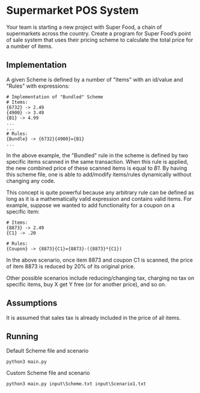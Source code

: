 # Supermarket POS System
Your team is starting a new project with Super Food, a chain of supermarkets across the 
country. Create a program for Super Food’s point of sale system that uses their pricing 
scheme to calculate the total price for a number of items. 

## Implementation
A given Scheme is defined by a number of "Items" with an id/value and "Rules" with expressions:
```
# Implementation of "Bundled" Scheme
# Items:
{6732} -> 2.49
{4900} -> 3.49
{B1} -> 4.99
...
...
# Rules:
{Bundle} -> {6732}{4900}={B1}
...
```
In the above example, the "Bundled" rule in the scheme is defined by two specific items scanned in the same transaction.  When this rule is applied, the new combined price of these scanned items is equal to _B1_.  By having this scheme file, one is able to add/modify items/rules dynamically without changing any code.

This concept is quite powerful because any arbitrary rule can be defined as long as it is a mathematically valid expression and contains valid items.  For example, suppose we wanted to add functionality for a coupon on a specific item:
```
# Items:
{8873} -> 2.49
{C1} -> .20

# Rules:
{Coupon} -> {8873}{C1}={8873}-({8873}*{C1})
```
In the above scenario, once item 8873 and coupon C1 is scanned, the price of item 8873 is reduced by 20% of its original price.

Other possible scenarios include reducing/changing tax, charging no tax on specific items, buy X get Y free (or for another price), and so on.

## Assumptions
It is assumed that sales tax is already included in the price of all items.

## Running
Default Scheme file and scenario
```
python3 main.py
```
Custom Scheme file and scenario
```
python3 main.py input\Scheme.txt input\Scenario1.txt
```
